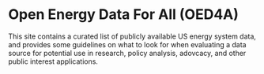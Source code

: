 # Open Energy Data For All (OED4A)

This site contains a curated list of publicly available US energy system data, and
provides some guidelines on what to look for when evaluating a data source for potential
use in research, policy analysis, adovcacy, and other public interest applications.

